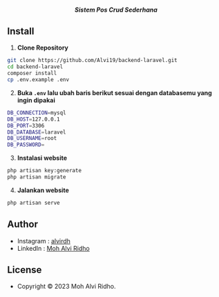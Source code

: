 <h5 align="center">Sistem Pos Crud Sederhana</h5>

## Install

1. **Clone Repository**

```bash
git clone https://github.com/Alvi19/backend-laravel.git
cd backend-laravel
composer install
cp .env.example .env
```

2. **Buka `.env` lalu ubah baris berikut sesuai dengan databasemu yang ingin dipakai**

```bash
DB_CONNECTION=mysql
DB_HOST=127.0.0.1
DB_PORT=3306
DB_DATABASE=laravel
DB_USERNAME=root
DB_PASSWORD=
```

3. **Instalasi website**

```bash
php artisan key:generate
php artisan migrate
```

4. **Jalankan website**

```bash
php artisan serve
```

## Author

- Instagram : <a href="https://www.instagram.com/alvirdh/"> alvirdh</a>
- LinkedIn : <a href="https://www.linkedin.com/in/mohalviridho/"> Moh Alvi Ridho</a>

## License

- Copyright © 2023 Moh Alvi Ridho.